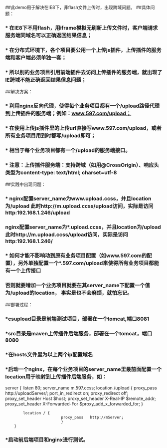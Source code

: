 ##此demo用于解决在IE8下，非flash文件上传时，出现跨域问题。
##具体问题：
### * 在IE8下不用flash，用iframe模拟无刷新上传文件时，客户端请求服务端同域名可以正确返回结果信息；
### * 在分布式环境下，各个项目要公用一个上传js插件，上传插件的服务端和客户端必须单独一套；
### * 所以别的业务项目引用前端插件去访问上传插件的服务端，就出现了IE跨域不能正确返回结果信息问题；
##解决方案：
### * 利用nginx反向代理，使得每个业务项目都有一个/upload路径代理到上传插件的服务端；例如：www.597.com/upload；   
### * 在使用上传js插件里的上传url直接写www.597.com/upload，或者所有业务项目用到时都写/upload即可；
### * 相当于每个业务项目都有一个/upload的服务端接口。 
### * 注意：上传插件服务端：支持跨域（如用@CrossOrigin）、响应头类型为content-type: text/html; charset=utf-8

##实践中出现问题：
### * nginx配置server_name为www.upload.ccss，并且location为/upload 此时http://m.upload.ccss/upload访问，实际是访问http:192.168.1.246/upload 
###   nginx配置server_name为*.upload.ccss，并且location为/upload 此时http://m.upload.ccss/upload访问，实际是访问http:192.168.1.246/  
### * 如何才能不影响动到原有业务项目配置（如www.597.com的配置），另外单独配置一个*.597.com/upload来使得所有业务项目都能有一个上传接口
###   否则就要增加一个业务项目就要在其server_name下配置一个值为/upload的location， 事实是也不会麻烦，就怕忘记。

##部署过程：
### *csupload目录是前端测试项目，部署在一个tomcat,端口8081
### *src目录是maven上传插件后端服务，部署在一个tomcat，端口8080
### *在hosts文件里为以上两个ip配置域名
### *启动一个nginx，在每个业务项目的server_name里最前面配置一个location用于映射到上传插件后端服务，如：
 server {
       	listen       80;
      	server_name  m.597.ccss;
        	location /upload {
            	 proxy_pass   http://uploadServer/;
                           port_in_redirect   on;
                           proxy_redirect     off;
                           proxy_set_header   Host             $host;
                           proxy_set_header   X-Real-IP        $remote_addr;
                           proxy_set_header   X-Forwarded-For  $proxy_add_x_forwarded_for;
       		 }

       		location / {
                           	 proxy_pass   http://mServer;
                      		 }
        }
### *启动前后端项目和nginx进行测试。
